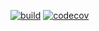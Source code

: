 [![build](https://github.com/claudiom248/ContinuousIntegration/actions/workflows/build.yml/badge.svg)](https://github.com/claudiom248/ContinuousIntegration/actions/workflows/build.yml)
[![codecov](https://codecov.io/gh/claudiom248/ContinuousIntegration/branch/main/graph/badge.svg?token=ICEKAH7CW3)](https://codecov.io/gh/claudiom248/ContinuousIntegration)